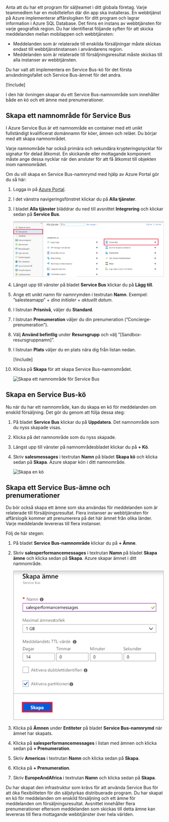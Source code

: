 Anta att du har ett program för säljteamet i ditt globala företag. Varje teammedlem har en mobiltelefon där din app ska installeras. En webbtjänst på Azure implementerar affärslogiken för ditt program och lagrar information i Azure SQL Database. Det finns en instans av webbtjänsten för varje geografisk region. Du har identifierat följande syften för att skicka meddelanden mellan mobilappen och webbtjänsten:

- Meddelanden som är relaterade till enskilda försäljningar måste skickas endast till webbtjänstinstansen i användarens region.
- Meddelanden som är relaterade till försäljningsresultat måste skickas till alla instanser av webbtjänsten.

Du har valt att implementera en Service Bus-kö för det första användningsfallet och Service Bus-ämnet för det andra.

[!include[](../../../includes/azure-sandbox-activate.md)]

I den här övningen skapar du ett Service Bus-namnområde som innehåller både en kö och ett ämne med prenumerationer.

## <a name="create-a-service-bus-namespace"></a>Skapa ett namnområde för Service Bus

I Azure Service Bus är ett namnområde en container med ett unikt fullständigt kvalificerat domännamn för köer, ämnen och reläer. Du börjar med att skapa namnområdet.

Varje namnområde har också primära och sekundära krypteringsnycklar för signatur för delad åtkomst. En skickande eller mottagande komponent måste ange dessa nycklar när den ansluter för att få åtkomst till objekten inom namnområdet.

Om du vill skapa en Service Bus-namnrymd med hjälp av Azure Portal gör du så här:

1. Logga in på [Azure Portal](https://portal.azure.com/triplecrownlabs.onmicrosoft.com?azure-portal=true).

1. I det vänstra navigeringsfönstret klickar du på **Alla tjänster**.

1. I bladet **Alla tjänster** bläddrar du ned till avsnittet **Integrering** och klickar sedan på **Service Bus**.

    ![Skapa ett namnområde för Service Bus](../media/3-create-namespace-1.png)

1. Längst upp till vänster på bladet **Service Bus** klickar du på **Lägg till**.

1. Ange ett unikt namn för namnrymden i textrutan **Namn**. Exempel: ”salesteamapp” + *dina initialer* + *aktuellt datum*.

1. I listrutan **Prisnivå**, väljer du **Standard**.

1. I listrutan **Prenumeration** väljer du din prenumeration (”Concierge-prenumeration”).

1. Välj **Använd befintlig** under **Resursgrupp** och välj ”<rgn>[Sandbox-resursgruppnamn]</rgn>”.

1. I listrutan **Plats** väljer du en plats nära dig från listan nedan.

    [!include[](../../../includes/azure-sandbox-regions-first-mention-note-friendly.md)]

1. Klicka på **Skapa** för att skapa Service Bus-namnområdet.

    ![Skapa ett namnområde för Service Bus](../media/3-create-namespace-2.png)

## <a name="create-a-service-bus-queue"></a>Skapa en Service Bus-kö

Nu när du har ett namnområde, kan du skapa en kö för meddelanden om enskild försäljning. Det gör du genom att följa dessa steg:

1. På bladet **Service Bus** klickar du på **Uppdatera**. Det namnområde som du nyss skapade visas.

1. Klicka på det namnområde som du nyss skapade.

1. Längst upp till vänster på namnområdesbladet klickar du på **+ Kö**.

1. Skriv **salesmessages** i textrutan **Namn** på bladet **Skapa kö** och klicka sedan på **Skapa**. Azure skapar kön i ditt namnområde.

    ![Skapa en kö](../media/3-create-queue.png)

## <a name="create-a-service-bus-topic-and-subscriptions"></a>Skapa ett Service Bus-ämne och prenumerationer

Du bör också skapa ett ämne som ska användas för meddelanden som är relaterade till försäljningsresultat. Flera instanser av webbtjänsten för affärslogik kommer att prenumerera på det här ämnet från olika länder. Varje meddelande levereras till flera instanser.

Följ de här stegen:

1. På bladet **Service Bus-namnområde** klickar du på **+ Ämne**.

1. Skriv **salesperformancemessages** i textrutan **Namn** på bladet **Skapa ämne** och klicka sedan på **Skapa**. Azure skapar ämnet i ditt namnområde.

    ![Skapa ett ämne](../media/3-create-topic.png)

1. Klicka på **Ämnen** under **Entiteter** på bladet **Service Bus-namnrymd** när ämnet har skapats.

1. Klicka på **salesperformancemessages** i listan med ämnen och klicka sedan på **+ Prenumeration**.

1. Skriv **Americas** i textrutan **Namn** och klicka sedan på **Skapa**.

1. Klicka på **+ Prenumeration**.

1. Skriv **EuropeAndAfrica** i textrutan **Namn** och klicka sedan på **Skapa**.

Du har skapat den infrastruktur som krävs för att använda Service Bus för att öka flexibiliteten för din säljstyrkas distribuerade program. Du har skapat en kö för meddelanden om enskild försäljning och ett ämne för meddelanden om försäljningsresultat. Avsnittet innehåller flera prenumerationer eftersom meddelanden som skickas till detta ämne kan levereras till flera mottagande webbtjänster över hela världen.
